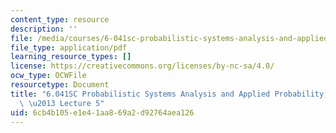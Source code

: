 ```yaml
---
content_type: resource
description: ''
file: /media/courses/6-041sc-probabilistic-systems-analysis-and-applied-probability-fall-2013/6cb4b105e1e41aa869a2d92764aea126_MIT6_041SCF13_lec05_300k.mp4.pdf
file_type: application/pdf
learning_resource_types: []
license: https://creativecommons.org/licenses/by-nc-sa/4.0/
ocw_type: OCWFile
resourcetype: Document
title: "6.041SC Probabilistic Systems Analysis and Applied Probability, Fall 2013Transcript\
  \ \u2013 Lecture 5"
uid: 6cb4b105-e1e4-1aa8-69a2-d92764aea126
---
```

